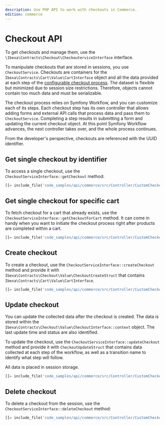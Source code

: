 ```yaml
---
description: Use PHP API to work with checkouts in Commerce.
edition: commerce
---
```


# Checkout API

To get checkouts and manage them, use the `\Ibexa\Contracts\Checkout\CheckouterviceInterface` interface.

To manipulate checkouts that are stored in sessions, you use `CheckoutService`. 
Checkouts are containers for the `Ibexa\Contracts\Cart\Value\CartInterface` object 
and all the data provided at each step of the [configurable checkout process](configure_checkout.md). 
The dataset is flexible but minimized due to session size restrictions. 
Therefore, objects cannot contain too much data and must be serializable. 

The checkout process relies on Symfony Workflow, and you can customize each of its steps. 
Each checkout step has its own controller that allows adding forms and external API calls 
that process data and pass them to `CheckoutService`. 
Completing a step results in submitting a form and updating the current checkout object. 
At this point Symfony Workflow advances, the next controller takes over, and the 
whole process continues.

From the developer's perspective, checkouts are referenced with the UUID identifier. 

## Get single checkout by identifier

To access a single checkout, use the `CheckoutServiceInterface::getCheckout` method:

``` php
[[= include_file('code_samples/api/commerce/src/Controller/CustomCheckoutController.php', 29, 30) =]]
```

## Get single checkout for specific cart

To fetch checkout for a cart that already exists, use the `CheckoutServiceInterface::getCheckoutForCart` method. 
It can come in handy when you want to initiate the checkout process right after 
products are completed within a cart.

``` php
[[= include_file('code_samples/api/commerce/src/Controller/CustomCheckoutController.php', 23, 27) =]]
```

## Create checkout

To create a checkout, use the `CheckoutServiceInterface::createCheckout` method and 
provide it with `Ibexa\Contracts\Checkout\Value\CheckoutCreateStruct` that contains  `Ibexa\Contracts\Cart\Value\CartInterface`.

``` php
[[= include_file('code_samples/api/commerce/src/Controller/CustomCheckoutController.php', 32, 38) =]]
```

## Update checkout

You can update the collected data after the checkout is created.
The data is stored within the `Ibexa\Contracts\Checkout\Value\CheckoutInterface::context` object. 
The last update time and status are also identified. 

To update the checkout, use the `CheckoutServiceInterface::updateCheckout` method 
and provide it with `CheckoutUpdateStruct` that contains data collected at each 
step of the workflow, as well as a transition name to identify what step will follow. 

All data is placed in session storage.

``` php
[[= include_file('code_samples/api/commerce/src/Controller/CustomCheckoutController.php', 40, 42) =]]
```

## Delete checkout

To delete a checkout from the session, use the `CheckoutServiceInterface::deleteCheckout` method:

``` php
[[= include_file('code_samples/api/commerce/src/Controller/CustomCheckoutController.php', 44, 45) =]]
```
